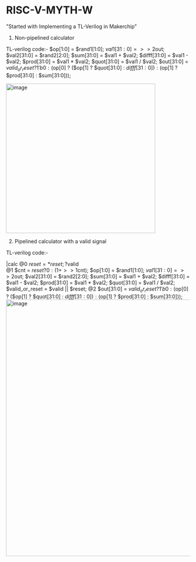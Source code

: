 # RISC-V-MYTH-W

"Started with Implementing a TL-Verilog in Makerchip"

1) Non-pipelined calculator

TL-verilog code:-
    $op[1:0] = $rand1[1:0];
    $val1[31:0] = >>2$out;
    $val2[31:0] = $rand2[2:0];
    $sum[31:0] = $val1 + $val2;
    $difff[31:0] = $val1 - $val2;
    $prod[31:0] = $val1 * $val2;
    $quot[31:0] = $val1 / $val2;
    $out[31:0] = $valid_or_reset ? 1'b0 : ($op[0] ? ($op[1] ? $quot[31:0] :    $difff[31:0]) : ($op[1] ? $prod[31:0] :    $sum[31:0]));

<img width="409" alt="image" src="https://github.com/user-attachments/assets/c3e27bc6-e506-449b-8f8e-f5f012e80fdf" />

2) Pipelined calculator with a valid signal
   
TL-verilog code:-

   |calc
      @0
         $reset = *reset;
      ?$valid   
         @1
            $cnt = $reset ? 0 : (1 + >>1$cnt);
            $op[1:0] = $rand1[1:0];
            $val1[31:0] = >>2$out;
            $val2[31:0] = $rand2[2:0];
            $sum[31:0] = $val1 + $val2;
            $difff[31:0] = $val1 - $val2;
            $prod[31:0] = $val1 * $val2;
            $quot[31:0] = $val1 / $val2;
            $valid_or_reset = $valid || $reset;
         @2
            $out[31:0] = $valid_or_reset ? 1'b0 : ($op[0] ? ($op[1] ? $quot[31:0] :    $difff[31:0]) : ($op[1] ? $prod[31:0] :    $sum[31:0]));
<img width="702" alt="image" src="https://github.com/user-attachments/assets/2fbb85d1-e552-435f-97ca-e0b101525ddc" />
